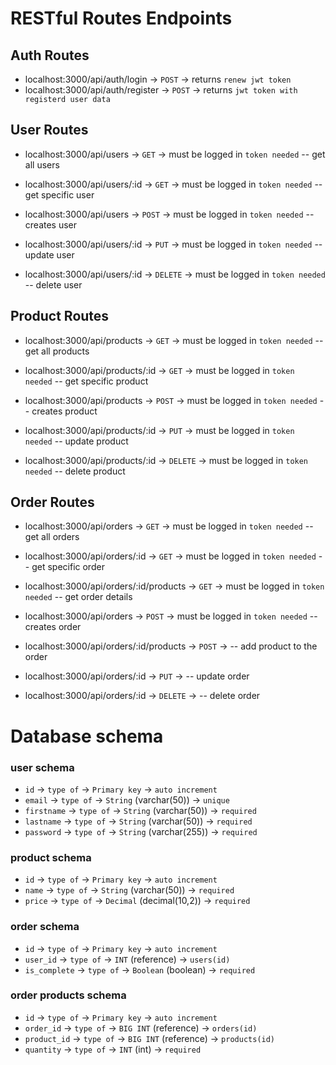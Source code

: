 # RESTful Routes Endpoints 

## Auth Routes
- localhost:3000/api/auth/login -> `POST` -> returns `renew jwt token`
- localhost:3000/api/auth/register -> `POST`  -> returns `jwt token with registerd user data`

## User Routes
- localhost:3000/api/users -> `GET` -> must be logged in `token needed` -- get all users
- localhost:3000/api/users/:id -> `GET` -> must be logged in `token needed` -- get specific user
  
- localhost:3000/api/users -> `POST` -> must be logged in `token needed` -- creates user
- localhost:3000/api/users/:id -> `PUT` -> must be logged in `token needed` -- update user
- localhost:3000/api/users/:id -> `DELETE` -> must be logged in `token needed` -- delete user

## Product Routes
- localhost:3000/api/products -> `GET` -> must be logged in `token needed` -- get all products
- localhost:3000/api/products/:id -> `GET` -> must be logged in `token needed` -- get specific product
  
- localhost:3000/api/products -> `POST` -> must be logged in `token needed` -- creates product
- localhost:3000/api/products/:id -> `PUT` -> must be logged in `token needed` -- update product
- localhost:3000/api/products/:id -> `DELETE` -> must be logged in `token needed` -- delete product

## Order Routes
- localhost:3000/api/orders -> `GET` -> must be logged in `token needed` -- get all orders
- localhost:3000/api/orders/:id -> `GET` -> must be logged in `token needed` -- get specific order
- localhost:3000/api/orders/:id/products -> `GET` -> must be logged in `token needed` -- get order details
  
- localhost:3000/api/orders -> `POST` -> must be logged in `token needed` -- creates order
- localhost:3000/api/orders/:id/products -> `POST` -> -- add product to the order
- localhost:3000/api/orders/:id -> `PUT` -> -- update order
- localhost:3000/api/orders/:id -> `DELETE` -> -- delete order

# Database schema 

### user schema
- `id` -> `type of` -> `Primary key` -> `auto increment`
- `email` -> `type of` -> `String` (varchar(50)) -> `unique`
- `firstname` -> `type of` -> `String` (varchar(50)) -> `required`
- `lastname` -> `type of` -> `String` (varchar(50)) -> `required`
- `password` -> `type of` -> `String` (varchar(255)) -> `required`

### product schema
- `id` -> `type of` -> `Primary key` -> `auto increment`
- `name` -> `type of` -> `String` (varchar(50)) -> `required`
- `price` -> `type of` -> `Decimal` (decimal(10,2)) -> `required`

### order schema
- `id` -> `type of` -> `Primary key` -> `auto increment`
- `user_id` -> `type of` -> `INT` (reference) -> `users(id)`
- `is_complete` -> `type of` -> `Boolean` (boolean) -> `required`

### order products schema
- `id` -> `type of` -> `Primary key` -> `auto increment`
- `order_id` -> `type of` -> `BIG INT` (reference) -> `orders(id)`
- `product_id` -> `type of` -> `BIG INT` (reference) -> `products(id)`
- `quantity` -> `type of` -> `INT` (int) -> `required`